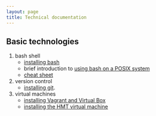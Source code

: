 ```yaml
---
layout: page
title: Technical documentation
---
```


## Basic technologies ##

1. bash shell
    - [installing bash](tech/install-bash)
    - brief introduction to [using bash on a POSIX system](posix)
    - [cheat sheet](http://blog.harrylau.com/2008_06_01_archive.html)
2. version control
    -  [installing git](install-git).
3. virtual machines
    - [installing Vagrant and Virtual Box](install-vagrant-vb)
    - [installing the HMT virtual machine](install-hmt-vm)



